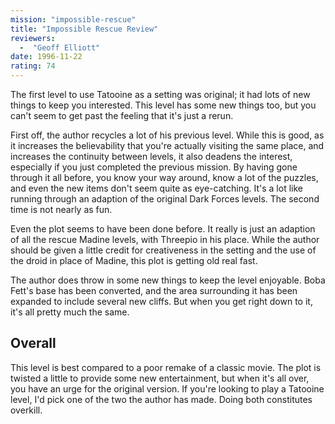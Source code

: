 ```yaml
---
mission: "impossible-rescue"
title: "Impossible Rescue Review"
reviewers: 
  -  "Geoff Elliott"
date: 1996-11-22
rating: 74
---
```


The first level to use Tatooine as a setting was original; it had lots of new things to keep you interested. This level has some new things too, but you can't seem to get past the feeling that it's just a rerun.

First off, the author recycles a lot of his previous level. While this is good, as it increases the believability that you're actually visiting the same place, and increases the continuity between levels, it also deadens the interest, especially if you just completed the previous mission. By having gone through it all before, you know your way around, know a lot of the puzzles, and even the new items don't seem quite as eye-catching. It's a lot like running through an adaption of the original Dark Forces levels. The second time is not nearly as fun.

Even the plot seems to have been done before. It really is just an adaption of all the rescue Madine levels, with Threepio in his place. While the author should be given a little credit for creativeness in the setting and the use of the droid in place of Madine, this plot is getting old real fast.

The author does throw in some new things to keep the level enjoyable. Boba Fett's base has been converted, and the area surrounding it has been expanded to include several new cliffs. But when you get right down to it, it's all pretty much the same.

## Overall

This level is best compared to a poor remake of a classic movie. The plot is twisted a little to provide some new entertainment, but when it's all over, you have an urge for the original version. If you're looking to play a Tatooine level, I'd pick one of the two the author has made. Doing both constitutes overkill.